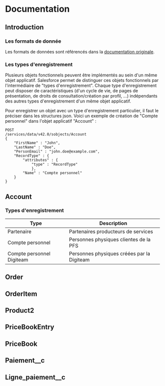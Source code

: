 # Documentation

## Introduction

### Les formats de donnée

Les formats de données sont référencés dans la [documentation originale](https://help.salesforce.com/articleView?id=custom_field_types.thm&type=5).

### Les types d'enregistrement

Plusieurs objets fonctionnels peuvent être implémentés au sein d'un même objet applicatif. Salesforce permet de distinguer ces objets fonctionnels par l'intermédiaire de "types d'enregistrement". Chaque type d'enregistrement peut disposer de caractéristiques (d'un cycle de vie, de pages de présentation, de droits de consultation/création par profil, ...) indépendants des autres types d'enregistrement d'un même objet applicatif.

Pour enregistrer un objet avec un type d'enregistrement particulier, il faut le préciser dans les structures json. Voici un exemple de création de "Compte personnel" dans l'objet applicatif "Account" :

    POST
    /services/data/v42.0/sobjects/Account
    {
	    "FirstName" : "John",
	    "LastName" : "Doe",
	    "PersonEmail" : "john.doe@example.com",
	    "RecordType" : {
		    "attributes" : {
			    "type" : "RecordType"
			    },
			"Name" : "Compte personnel"
		}
    }

## Account

### Types d'enregistrement

|Type| Description |
|--|--|
| Partenaire | Partenaires producteurs de services |
| Compte personnel | Personnes physiques clientes de la PFS |
| Compte personnel Digiteam | Personnes physiques créées par la Digiteam |

## Order

## OrderItem

## Product2

## PriceBookEntry

## PriceBook

## Paiement__c

## Ligne_paiement__c

<!--stackedit_data:
eyJoaXN0b3J5IjpbLTE0MTg2MDc1MDYsMTEwODAyMDY3NCwyMT
IyOTk0MTc2LDExMDgwMjA2NzQsMjEyMjk5NDE3NiwxNjg5NTY0
MDE2LDExMDgwMjA2NzQsMTEwODAyMDY3NCwxNTMyMDMzNjg1LD
E2MjQ3MjIyMTUsLTE5NjA5MTI3ODMsLTE5MjM1OTEyMTQsLTE5
MjM1OTEyMTQsMTk0MjA1NzMwNl19
-->